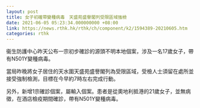 ```yaml
---
layout: post
title: 女子初確帶變種病毒　天盛苑盛譽閣列受限區域強檢
date: 2021-06-05 05:23:34.000000000 +08:00
link: https://news.rthk.hk/rthk/ch/component/k2/1594389-20210605.htm
categories: rthk
---
```


衞生防護中心昨天公布一宗初步確診的源頭不明本地個案，涉及一名17歲女子，帶有N501Y變種病毒。

當局昨晚將女子居住的天水圍天盛苑盛譽閣列為受限區域，受檢人士須留在處所並接受強制檢測，目標在今早約7時左右完成行動。

另外，新增1宗確診個案，屬輸入個案。患者是從奧地利抵港的21歲女子，並無病徵，在酒店檢疫期間確診，帶有N501Y變種病毒。
